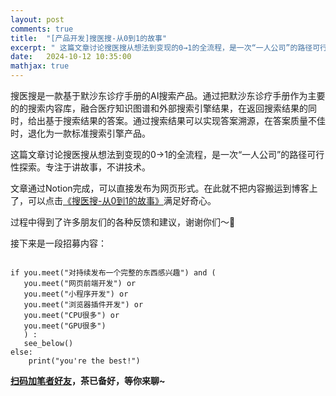 ```yaml
---
layout: post
comments: true
title:  "[产品开发]搜医搜-从0到1的故事"
excerpt: " 这篇文章讨论搜医搜从想法到变现的0→1的全流程，是一次“一人公司”的路径可行性探索。专注于讲故事，不讲技术。"
date:   2024-10-12 10:35:00
mathjax: true
---
```


搜医搜是一款基于默沙东诊疗手册的AI搜索产品。通过把默沙东诊疗手册作为主要的的搜索内容库，融合医疗知识图谱和外部搜索引擎结果，在返回搜索结果的同时，给出基于搜索结果的答案。通过搜索结果可以实现答案溯源，在答案质量不佳时，退化为一款标准搜索引擎产品。

这篇文章讨论搜医搜从想法到变现的0→1的全流程，是一次“一人公司”的路径可行性探索。专注于讲故事，不讲技术。

文章通过Notion完成，可以直接发布为网页形式。在此就不把内容搬运到博客上了，可以点击[《搜医搜-从0到1的故事》](https://zhpmatrix.notion.site/0-1-11d68ac27add803ba683cfbd4e5ca25c)满足好奇心。

过程中得到了许多朋友们的各种反馈和建议，谢谢你们～🫰          

接下来是一段招募内容：

```

if you.meet("对持续发布一个完整的东西感兴趣") and (
   you.meet("网页前端开发") or
   you.meet("小程序开发") or
   you.meet("浏览器插件开发") or
   you.meet("CPU很多") or
   you.meet("GPU很多")
   ) :
   see_below()
else:
    print("you're the best!")
```

**[扫码加笔者好友](https://zhpmatrix.github.io/about/)，茶已备好，等你来聊~**
